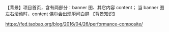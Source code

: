 【背景】项目首页，含有两部分：banner 图、其它内容 content； 当 banner 图左右滚动时，content 偶尔会出现瞬间白屏
【背景知识】

https://fed.taobao.org/blog/2016/04/26/performance-composite/